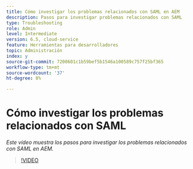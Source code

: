 ```yaml
---
title: Cómo investigar los problemas relacionados con SAML en AEM
description: Pasos para investigar problemas relacionados con SAML
type: Troubleshooting
role: Admin
level: Intermediate
version: 6.5, cloud-service
feature: Herramientas para desarrolladores
topic: Administración
index: y
source-git-commit: 7200601c1b59bef5b1546a100589c757f25bf365
workflow-type: tm+mt
source-wordcount: '37'
ht-degree: 8%

---
```


# Cómo investigar los problemas relacionados con SAML

*Este vídeo muestra los pasos para investigar los problemas relacionados con SAML en AEM.*

>[!VIDEO](https://video.tv.adobe.com/v/335466?quality=9&learn=on)